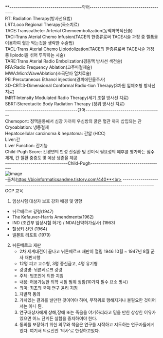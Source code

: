 **-------------------------------------약어---------------------------------------<br>
RT: Radiation Therapy(방사선요법)<br>
LRT:Loco Regional Therapy(국소치료)<br>
TACE:Transcatheter Arterial Chemoembolization(동맥화학색전술)<br>
TACI:Trans Aterial Chemo Infusion(TACE의 한종류로써 TACE시술 과정 중 젤폼을 이용하여 혈관 막는것을 생략한 수술법)<br>
TACL:Trans Aterial Chemo Lipiodolization(TACE의 한종류로써 TACE시술 과정 중 lipiodol을 섞어 투약하는 시술)<br>
TARE:Trans Aterial Radio Embolization(경동맥 방사선 색전술)<br>
RFA:Radio Frequency Ablation(고주파절제술)<br>
MWA:MicroWaveAblation(초극단파 열치료술)<br>
PEI:Percutaneous Ethanol injection(경피에탄올주사)<br>
3D-CRT:3-Dimensional Conformal Radio-tion Therapy(3차원 입체조형 방사선치료)<br>
IMRT:Intensity Modulated Radio Therapy(세기 조절 방사선 치료)<br>
SBRT:Stereotacitc Body Radiation Therapy (정위 방사선 치료)<br>
-------------------------------------단어---------------------------------------<br>
Chemoport: 정맥을통해서 심장 가까이 우심방의 굵은 혈관 까지 삽입되는 관<br>
Cryoablation: 냉동절제<br>
Hepatocellular carcinoma & hepatoma: 간암 (HCC)<br>
Liver:간<br>
Liver Function: 간기능<br>
Child-Pugh Score: 간경변의 만성 산질환 및 간이식 필요성의 예후를 평가하는 점수 체계, 간 질환 중증도 및 예상 생존율 제공<br>
--------------------------------Child-Pugh-------------------------------------<br>
![image](https://github.com/Hooni92/Medical_Study_HCC/assets/108508922/949e6a20-93cc-4236-b80d-afcb6c86b0c0)<br>
-출처:https://bioinformaticsandme.tistory.com/440**<br>
----------------------------------------------------------------------------------------------<br>
GCP 교육 
1. 임상시험 대상자 보호 강화 배경 및 영향
- 뉘르베르크 강령(1947)
- The Kefauver-Harris  Amendments(1962) 
- IND (조건부 임상시험 허가) / NDA(신약허가심사) (1963)
- 헬싱키 선언 (1964)
- 벨몬트 리포트 (1979)

2. 뉘른베르크 재판
   - 2차 세계대전이 끝나고 뉘른베르크 재판이 열림 1946 10월 ~ 1947년 8월 군사 재판시행
   - 12명 피고 교수형, 3명 종신금고, 4명 유기형
   - 강령명: 뉘른베르크 강령
   - 주체: 법조인에 의한 지침
   - 내용: 허용가능한 의학 시험 범위 정함(10가지 필수 요소 명시)
   - 의미: 최초의 국제 연구 윤리 지침
   1) 자발적 동의
   2) 가치있는 결과를 낼만한 것이어야 하며, 무작위로 행해지거나 불필요한 것이어서는 아니 된.
   3) 연구대상자에게 상해,장애 또는 죽음을 야기하리라고 믿을 만한 상상한 이유가 있으면 어느 단계든 실험을 중지하여야 한다.
   4) 동의를 보장하기 위한 의무와 책음은 연구를 시작하고 지도하는 연구자들에게 있다. 여기서 의료진인 '의사'로 한정하고있다.
       
   
